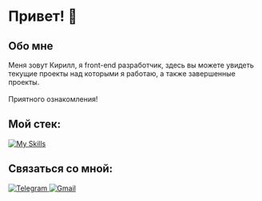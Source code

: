 # Привет! 👋

## Обо мне
Меня зовут Кирилл, я front-end разработчик, здесь вы можете увидеть текущие проекты над которыми я работаю, а также завершенные проекты.
</br>
</br>
Приятного ознакомления!
</br>

## Мой стек:
[![My Skills](https://skillicons.dev/icons?i=html,css,js,typescript,react,nextjs,tailwind)](https://skillicons.dev)

## Связаться со мной:
<a href='https://t.me/+79965003886'>
  <img src='https://img.shields.io/badge/Telegram-blue?logo=telegram&logoColor=white&style=for-the-badge' alt='Telegram'/>
</a>

<a href="mailto:kobykhnov.bl@gmail.com">
  <img src='https://img.shields.io/badge/EMail-red?logo=gmail&logoColor=white&style=for-the-badge' alt='Gmail'/>
</a>

<!--
**daifoll/daifoll** is a ✨ _special_ ✨ repository because its `README.md` (this file) appears on your GitHub profile.

Here are some ideas to get you started:

- 🔭 I’m currently working on ...
- 🌱 I’m currently learning ...
- 👯 I’m looking to collaborate on ...
- 🤔 I’m looking for help with ...
- 💬 Ask me about ...
- 📫 How to reach me: ...
- 😄 Pronouns: ...
- ⚡ Fun fact: ...
-->
